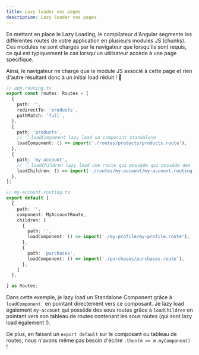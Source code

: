 ```yaml
---
title: Lazy loader vos pages
description: Lazy loader vos pages
---
```


En mettant en place le Lazy Loading, le compilateur d'Angular segmente les différentes routes de votre application en plusieurs modules JS (chunks). Ces modules ne sont chargés par le navigateur que lorsqu'ils sont requis, ce qui est typiquement le cas lorsqu'un utilisateur accède à une page spécifique.

Ainsi, le navigateur ne charge que le module JS associé à cette page et rien d'autre résultant donc à un initial load réduit ! 🚀

```ts
// app.routing.ts
export const routes: Routes = [
  {
    path: '',
    redirectTo: 'products',
    pathMatch: 'full',
  },
  {
    path: 'products',
    // 👇 loadComponent lazy load un composant standalone
    loadComponent: () => import('./routes/products/products.route'),
  },
  {
    path: 'my-account',
    // 👇 loadChildren lazy load une route qui possède qui possède des sous routes
    loadChildren: () => import('./routes/my-account/my-account.routing'),
  },
];
```

```ts
// my-account.routing.ts
export default [
  {
    path: '',
    component: MyAccountRoute,
    children: [
      {
        path: '',
        loadComponent: () => import('./my-profile/my-profile.route'),
      },
      {
        path: 'purchases',
        loadComponent: () => import('./purchases/purchases.route'),
      },
    ]
  },

] as Routes;
```

Dans cette exemple, je lazy load un Standalone Component grâce à `loadComponent ` en pointant directement vers ce composant.
Je lazy load également `my-account` qui possède des sous routes grâce à `loadChildren` en pointant vers son tableau de routes contenant les sous routes (qui sont lazy load également !).

De plus, en faisant un `export default` sur le composant ou tableau de routes, nous n'avons même pas besoin d'écrire `.then(m => m.myComponent)` !